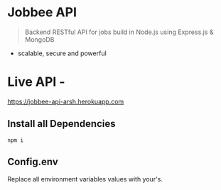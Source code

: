 # Jobbee API
>Backend RESTful API for jobs build in Node.js using Express.js & MongoDB
- scalable, secure and powerful
# Live API - 
https://jobbee-api-arsh.herokuapp.com

## Install all Dependencies

```
npm i

```

## Config.env
Replace all environment variables values with your's.
